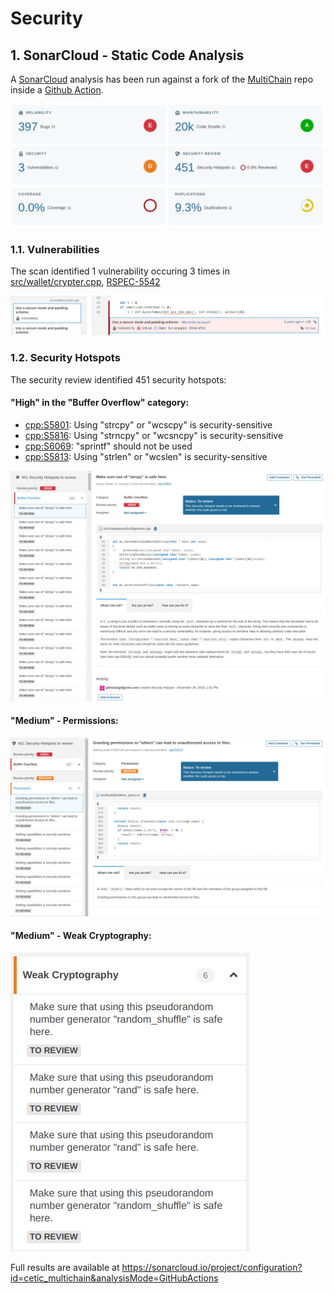 # Security

## 1. SonarCloud - Static Code Analysis

A [SonarCloud](https://sonarcloud.io/) analysis has been run against a fork of the [MultiChain](https://github.com/MultiChain/multichain) repo inside a [Github Action](/.github/workflows/main.yml).

![Sonarcloud - Summary](img/sonar_summary.png)

### 1.1. Vulnerabilities

The scan identified 1 vulnerability occuring 3 times in [src/wallet/crypter.cpp](/src/wallet/crypter.cpp), [RSPEC-5542](https://rules.sonarsource.com/c/RSPEC-5542)

![SonarCloud - Vulnerabilities](img/sonar_vulnerabilities.png)

### 1.2. Security Hotspots

The security review identified 451 security hotspots:

#### "High" in the "Buffer Overflow" category:

* [cpp:S5801](https://sonarcloud.io/organizations/cetic/rules?open=cpp%3AS5801&rule_key=cpp%3AS5801): Using "strcpy" or "wcscpy" is security-sensitive
* [cpp:S5816](https://sonarcloud.io/organizations/cetic/rules?open=cpp%3AS5816&rule_key=cpp%3AS5816): Using "strncpy" or "wcsncpy" is security-sensitive
* [cpp:S6069](https://sonarcloud.io/organizations/cetic/rules?open=cpp%3AS6069&rule_key=cpp%3AS6069): "sprintf" should not be used
* [cpp:S5813](https://sonarcloud.io/organizations/cetic/rules?open=cpp%3AS5813&rule_key=cpp%3AS5813): Using "strlen" or "wcslen" is security-sensitive

![SonarCloud - Security hotspots](img/sonar_securityhotspot.png)

#### "Medium" - Permissions:
![SonarCloud - Security hotspots](img/sonar_securityhotspot_med_perms.png)


#### "Medium" - Weak Cryptography:
![SonarCloud - Security hotspots](img/sonar_securityhotspot_med.png)


Full results are available at https://sonarcloud.io/project/configuration?id=cetic_multichain&analysisMode=GitHubActions 
